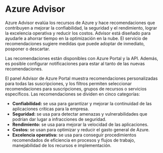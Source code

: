# Azure Advisor
Azure Advisor evalúa los recursos de Azure y hace recomendaciones que contribuyen a mejorar la confiabilidad, la seguridad y el rendimiento, lograr la excelencia operativa y reducir los costos. Advisor está diseñado para ayudarle a ahorrar tiempo en la optimización en la nube. El servicio de recomendaciones sugiere medidas que puede adoptar de inmediato, posponer o descartar.

Las recomendaciones están disponibles con Azure Portal y la API. Además, es posible configurar notificaciones para estar al tanto de las nuevas recomendaciones.

El panel Advisor de Azure Portal muestra recomendaciones personalizadas para todas las suscripciones, y los filtros permiten seleccionar recomendaciones para suscripciones, grupos de recursos o servicios específicos. Las recomendaciones se dividen en cinco categorías:

- **Confiabilidad:** se usa para garantizar y mejorar la continuidad de las aplicaciones críticas para la empresa.
- **Seguridad:** se usa para detectar amenazas y vulnerabilidades que podrían dar lugar a infracciones de seguridad.
- **Rendimiento:** se usa para mejorar la velocidad de las aplicaciones.
- **Costos:** se usan para optimizar y reducir el gasto general de Azure.
- **Excelencia operativa:** se usa para conseguir procedimientos recomendados de eficiencia en procesos y flujos de trabajo, manejabilidad de los recursos e implementación.
